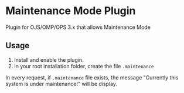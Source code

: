 # Maintenance Mode Plugin
Plugin for OJS/OMP/OPS 3.x that allows Maintenance Mode
## Usage
1. Install and enable the plugin.
2. In your root installation folder, create the file `.maintenance`

In every request, if `.maintenance` file exists, the message "Currently this system is under maintenance!" will be display.